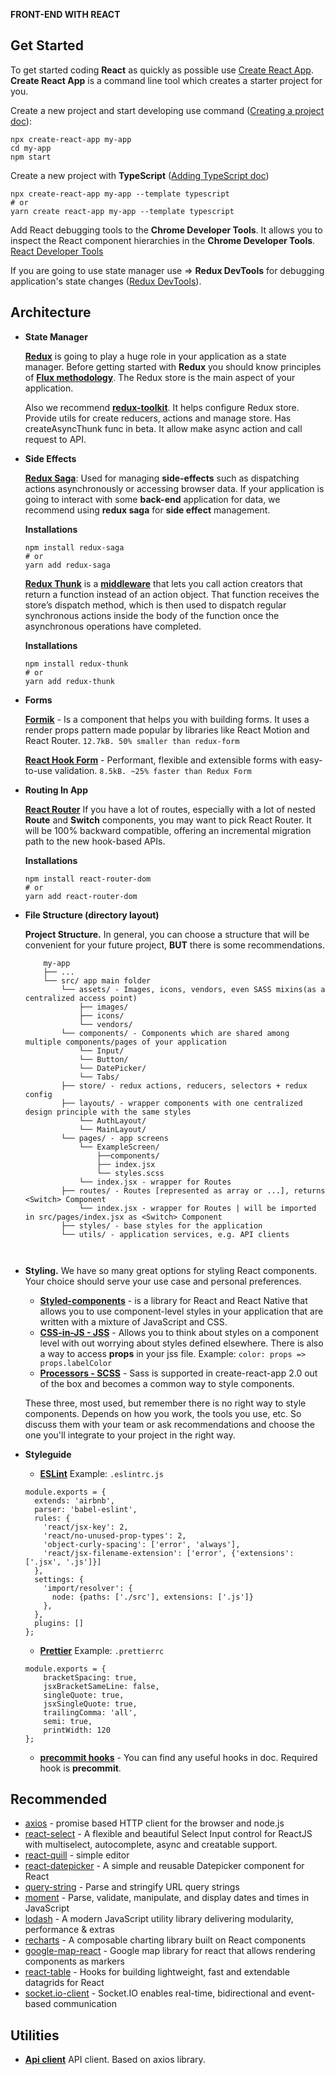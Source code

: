 **FRONT-END WITH REACT**

## Get Started
To get started coding **React** as quickly as possible use [Create React App](https://github.com/facebook/create-react-app).
**Create React App** is a command line tool which creates a starter project for you.

Create a new project and start developing use command ([Creating a project doc](https://github.com/facebook/create-react-app#creating-an-app)):
```
npx create-react-app my-app
cd my-app
npm start
```

Create a new project with **TypeScript** ([Adding TypeScript doc](https://create-react-app.dev/docs/adding-typescript/#installation))
```
npx create-react-app my-app --template typescript
# or
yarn create react-app my-app --template typescript
```

Add React debugging tools to the **Chrome Developer Tools**. It allows you to inspect the React component hierarchies in the **Chrome Developer Tools**. [React Developer Tools](https://chrome.google.com/webstore/detail/react-developer-tools/fmkadmapgofadopljbjfkapdkoienihi?hl=en)

If you are going to use state manager use => **Redux DevTools** for debugging application's state changes ([Redux DevTools](https://chrome.google.com/webstore/detail/redux-devtools/lmhkpmbekcpmknklioeibfkpmmfibljd?hl=en)).

## Architecture
  
- **State Manager**

    **[Redux](https://redux.js.org/introduction/getting-started/)** is going to play a huge role in your application as a state manager.
    Before getting started with **Redux** you should know principles of **[Flux methodology](https://ru.wikipedia.org/wiki/Flux-%D0%B0%D1%80%D1%85%D0%B8%D1%82%D0%B5%D0%BA%D1%82%D1%83%D1%80%D0%B0)**.
    The Redux store is the main aspect of your application.
    
    Also we recommend **[redux-toolkit](https://redux-toolkit.js.org/)**. It helps configure Redux store. Provide utils for create reducers, actions and manage store. Has createAsyncThunk func in beta. It allow make async action and call request to API.
  
- **Side Effects** 
   
    **[Redux Saga](https://redux-saga.js.org/)**: Used for managing **side-effects** such as dispatching actions asynchronously or accessing browser data.
    If your application is going to interact with some **back-end** application for data, we recommend using **redux saga** for **side effect** management.
    
    **Installations**
    ```
    npm install redux-saga
    # or
    yarn add redux-saga
    ```
     
    **[Redux Thunk](https://github.com/reduxjs/redux-thunk)**
    is a **[middleware](https://searchapparchitecture.techtarget.com/definition/middleware)** that lets you call action creators that return a function instead of an action object. That function receives the store’s dispatch method, which is then used to dispatch regular synchronous actions inside the body of the function once the asynchronous operations have completed.
    
    **Installations**
    ```
    npm install redux-thunk
    # or
    yarn add redux-thunk
    ```
    
- **Forms** 

    **[Formik](https://jaredpalmer.com/formik/docs/api/formik)** - Is a component that helps you with building forms. It uses a render props pattern made popular by libraries like React Motion and React Router.
    `12.7kB. 50% smaller than redux-form`
    
    **[React Hook Form](https://react-hook-form.com/)** - Performant, flexible and extensible forms with easy-to-use validation.
    `8.5kB. ~25% faster than Redux Form`
    
- **Routing In App** 

    **[React Router](https://reacttraining.com/react-router/web/guides/quick-start)** If you have a lot of routes, especially with a lot of nested **Route** and **Switch** components, you may want to pick React Router. It will be 100% backward compatible, offering an incremental migration path to the new hook-based APIs.

    **Installations**
    ```
    npm install react-router-dom
    # or
    yarn add react-router-dom
    ```
    
- **File Structure (directory layout)** 
    
    **Project Structure.**
    In general, you can choose a structure that will be convenient for your future project, **BUT** there is some recommendations.
    
    ```
        my-app
        ├── ...
        └── src/ app main folder
            └── assets/ - Images, icons, vendors, even SASS mixins(as a centralized access point)
                ├── images/
                ├── icons/
                └── vendors/
            └── components/ - Components which are shared among multiple components/pages of your application
                └── Input/
                └── Button/
                └── DatePicker/
                └── Tabs/
            ├── store/ - redux actions, reducers, selectors + redux config
            ├── layouts/ - wrapper components with one centralized design principle with the same styles
                └── AuthLayout/                               
                └── MainLayout/                              
            └── pages/ - app screens
                └── ExampleScreen/
                    ├──components/
                    ├── index.jsx
                    └── styles.scss
                └── index.jsx - wrapper for Routes
            ├── routes/ - Routes [represented as array or ...], returns <Switch> Component
                └── index.jsx - wrapper for Routes | will be imported in src/pages/index.jsx as <Switch> Component
            ├── styles/ - base styles for the application
            └── utils/ - application services, e.g. API clients
                
                
    ```
    
- **Styling.** We have so many great options for styling React components. Your choice should serve your use case and personal preferences.
  - **[Styled-components](https://github.com/styled-components/styled-components)** - is a library for React and React Native that allows you to use component-level styles in your application that are written with a mixture of JavaScript and CSS.
  - **[CSS-in-JS - JSS](https://cssinjs.org/react-jss/?v=v10.1.1)** - Allows you to think about styles on a component level with out worrying about styles defined elsewhere. There is also a way to access **props** in your jss file. Example: `color: props => props.labelColor`
  - **[Processors - SCSS](https://create-react-app.dev/docs/adding-a-sass-stylesheet/)** - Sass is supported in create-react-app 2.0 out of the box and becomes a common way to style components.
  
  These three, most used, but remember there is no right way to style components. Depends on how you work, the tools you use, etc. So discuss them with your team or ask recommendations and choose the one you'll integrate to your project in the right way.
    
- **Styleguide** 
  - **[ESLint](https://eslint.org/)**
  Example: `.eslintrc.js`
        
  ```
  module.exports = {
    extends: 'airbnb',
    parser: 'babel-eslint',
    rules: {
      'react/jsx-key': 2,
      'react/no-unused-prop-types': 2,
      'object-curly-spacing': ['error', 'always'],
      'react/jsx-filename-extension': ['error', {'extensions': ['.jsx', '.js']}]
    },
    settings: {
      'import/resolver': {
        node: {paths: ['./src'], extensions: ['.js']}
      },
    },
    plugins: []
  };
  ```

  - **[Prettier](https://prettier.io/)**
  Example: `.prettierrc`
      
  ```
  module.exports = {
      bracketSpacing: true,
      jsxBracketSameLine: false,
      singleQuote: true,
      jsxSingleQuote: true,
      trailingComma: 'all',
      semi: true,
      printWidth: 120
  };
  ```

  - **[precommit hooks](https://githooks.com/)** - You can find any useful hooks in doc. Required hook is **precommit**.
  
## Recommended
  - [axios](https://github.com/axios/axios) - promise based HTTP client for the browser and node.js
  - [react-select](https://react-select.com/home) - A flexible and beautiful Select Input control for ReactJS with multiselect, autocomplete, async and creatable support.
  - [react-quill](https://github.com/zenoamaro/react-quill) - simple editor
  - [react-datepicker](https://www.npmjs.com/package/react-datepicker) - A simple and reusable Datepicker component for React
  - [query-string](https://www.npmjs.com/package/query-string) - Parse and stringify URL query strings
  - [moment](https://momentjs.com/) - Parse, validate, manipulate, and display dates and times in JavaScript
  - [lodash](https://lodash.com/) - A modern JavaScript utility library delivering modularity, performance & extras
  - [recharts](http://recharts.org/en-US/) - A composable charting library built on React components
  - [google-map-react](https://github.com/google-map-react/google-map-react) - Google map library for react that allows rendering components as markers
  - [react-table](https://www.npmjs.com/package/react-table) - Hooks for building lightweight, fast and extendable datagrids for React
  - [socket.io-client](https://www.npmjs.com/package/socket.io-client) - Socket.IO enables real-time, bidirectional and event-based communication
  
## Utilities
  
  - **[Api client](ApiHelpers.js)** API client. Based on axios library.
